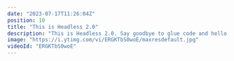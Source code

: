 ```yaml
---
date: "2023-07-17T11:26:04Z"
position: 10
title: "This is Headless 2.0"
description: "This is Headless 2.0. Say goodbye to glue code and hello to seamless collaboration between content editors & developers without losing great technical architecture. Embrace a transparent platform that streamlines workflows while empowering content editors to visually edit across various headless sources.\n\nRead more here: https://dev.to/timbenniks/this-is-headless-20-4n4d\n\n00:00 What is Headless 1.0\n01:05 Headless 1.0 problems\n02:50 What is Headless 2.0\n03:23 The how\n\nFollow me here:\nWebsite: https://timbenniks.dev\nTwitter: https://twitter.com/timbenniks\nGithub: https://github.com/timbenniks"
image: "https://i.ytimg.com/vi/ERGKTbS0woE/maxresdefault.jpg"
videoId: "ERGKTbS0woE"
---
```


